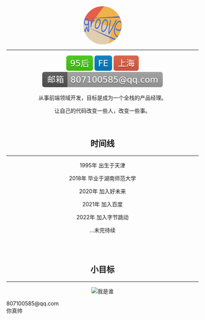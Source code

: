 <center>

 <img src="../oss/groove.jpeg" width = "100" height = "100" alt="图片名称" align=center style='border-radius: 50%'  />

---

![95](../oss/95.svg)
![FE](../oss/fe.svg)
![shanghai](../oss/shanghai.svg)
![email](../oss/email.svg)

</center>


<center>




从事前端领域开发，目标是成为一个全栈的产品经理。

让自己的代码改变一些人，改变一些事。

</br>

</center>
<center >

## 时间线

---

1995年 出生于天津
  
2018年 毕业于湖南师范大学

2020年 加入好未来

2021年 加入百度

2022年 加入字节跳动


...未完待续


</center>

</br>
</br>
<center>

## 小目标

---

![我是谁](https://ss0.bdstatic.com/70cFvHSh_Q1YnxGkpoWK1HF6hhy/it/u=2682618724,2098056066&fm=26&gp=0.jpg)

</center>

<center>

</center>

<div class='comment'>
    <div class='comment-email'> 807100585@qq.com </div>
    <div class='comment-message'> 你真帅 </div>
</div>